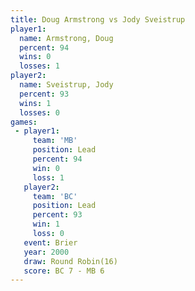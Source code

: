 ```yaml
---
title: Doug Armstrong vs Jody Sveistrup
player1:               
  name: Armstrong, Doug
  percent: 94          
  wins: 0              
  losses: 1            
player2:               
  name: Sveistrup, Jody
  percent: 93          
  wins: 1              
  losses: 0            
games:
 - player1:        
     team: 'MB'    
     position: Lead
     percent: 94   
     win: 0        
     loss: 1       
   player2:        
     team: 'BC'    
     position: Lead
     percent: 93   
     win: 1        
     loss: 0       
   event: Brier         
   year: 2000           
   draw: Round Robin(16)
   score: BC 7 - MB 6   
---
```

